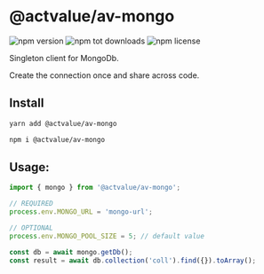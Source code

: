 # @actvalue/av-mongo

![npm version](https://badgen.net/npm/v/@actvalue/av-mongo)
![npm tot downloads](https://badgen.net/npm/dt/@actvalue/av-mongo)
![npm license](https://badgen.net/npm/license/@actvalue/av-mongo)

Singleton client for MongoDb.

Create the connection once and share across code.

## Install

```bash
yarn add @actvalue/av-mongo
```

```bash
npm i @actvalue/av-mongo
```

## Usage:

```javascript
import { mongo } from '@actvalue/av-mongo';

// REQUIRED
process.env.MONGO_URL = 'mongo-url';

// OPTIONAL
process.env.MONGO_POOL_SIZE = 5; // default value

const db = await mongo.getDb();
const result = await db.collection('coll').find({}).toArray();
```